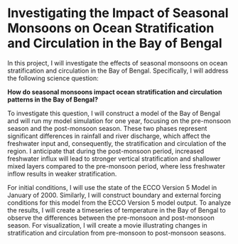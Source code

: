 # Investigating the Impact of Seasonal Monsoons on Ocean Stratification and Circulation in the Bay of Bengal

In this project, I will investigate the effects of seasonal monsoons on ocean stratification and circulation in the Bay of Bengal. Specifically, I will address the following science question:

**How do seasonal monsoons impact ocean stratification and circulation patterns in the Bay of Bengal?**

To investigate this question, I will construct a model of the Bay of Bengal and will run my model simulation for one year, focusing on the pre-monsoon season and the post-monsoon season. These two phases represent significant differences in rainfall and river discharge, which affect the freshwater input and, consequently, the stratification and circulation of the region. I anticipate that during the post-monsoon period, increased freshwater influx will lead to stronger vertical stratification and shallower mixed layers compared to the pre-monsoon period, where less freshwater inflow results in weaker stratification.

For initial conditions, I will use the state of the ECCO Version 5 Model in January of 2000. Similarly, I will construct boundary and external forcing conditions for this model from the ECCO Version 5 model output. To analyze the results, I will create a timeseries of temperature in the Bay of Bengal to observe the differences between the pre-monsoon and post-monsoon season. For visualization, I will create a movie illustrating changes in stratification and circulation from pre-monsoon to post-monsoon seasons.
